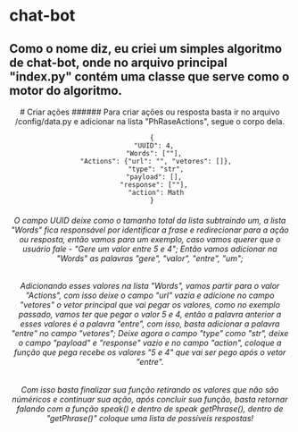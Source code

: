 # chat-bot


## Como o nome diz, eu criei um simples algoritmo de chat-bot, onde no arquivo principal "index.py" contém uma classe que serve como o motor do algoritmo.


<center>
  # Criar ações
  ###### Para criar ações ou resposta basta ir no arquivo /config/data.py e adicionar na lista "PhRaseActions", segue o corpo dela.

 ```
  {
    "UUID": 4, 
    "Words": [""], 
    "Actions": {"url": "", "vetores": []},
    "type": "str",
    "payload": [], 
    "response": [""], 
    "action": Math
  }
 ```

 ###### O campo UUID deixe como o tamanho total da lista subtraindo um, a lista "Words" fica responsável por identificar a frase e redirecionar para a ação ou resposta, então vamos para um exemplo, caso vamos querer que o usuário fale - "Gere um valor entre 5 e 4"; Então vamos adicionar na "Words" as palavras "gere", "valor", "entre", "um";

 ###### Adicionando esses valores na lista "Words", vamos partir para o valor "Actions", com isso deixe o campo "url" vazia e adicione no campo "vetores" o vetor principal que vai pegar os valores, como no exemplo passado, vamos ter que pegar o valor 5 e 4, então a palavra anterior a esses valores é a palavra "entre", com isso, basta adicionar a palavra "entre" no campo "vetores"; Deixe agora o campo "type" como "str", deixe o campo "payload" e "response" vazio e no campo "action", coloque a função que pega recebe os valores "5 e 4" que vai ser pego após o vetor "entre".

 ###### Com isso basta finalizar sua função retirando os valores que não são núméricos e continuar sua ação, após concluir sua função, basta retornar falando com a função speak() e dentro de speak getPhrase(), dentro de "getPhrase()" coloque uma lista de possíveis respostas!
</center>

